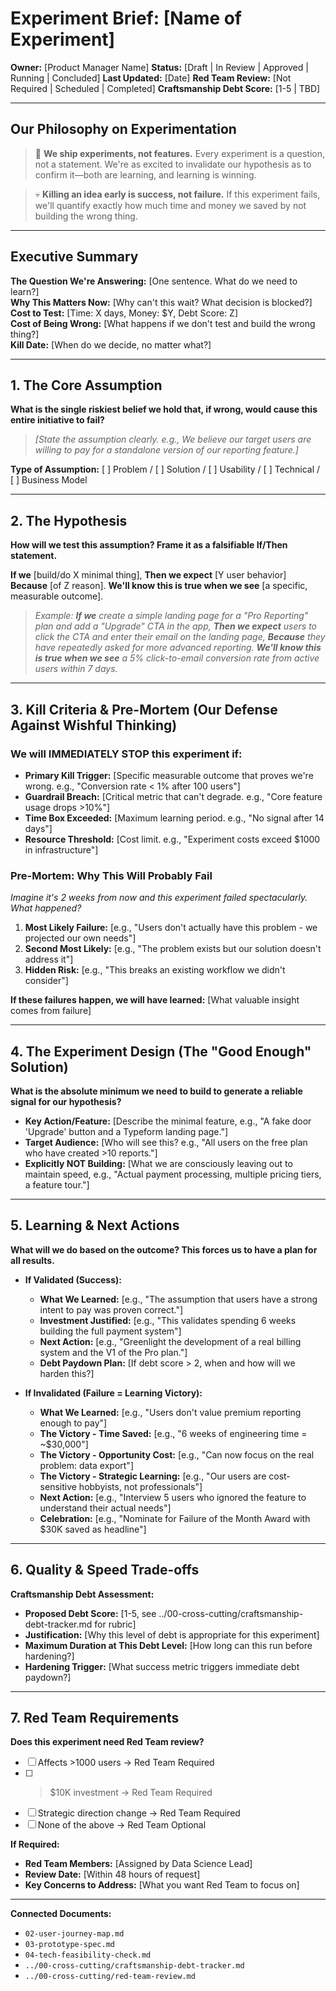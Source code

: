 # Experiment Brief: [Name of Experiment]

**Owner:** [Product Manager Name]
**Status:** [Draft | In Review | Approved | Running | Concluded]
**Last Updated:** [Date]
**Red Team Review:** [Not Required | Scheduled | Completed]
**Craftsmanship Debt Score:** [1-5 | TBD]

---

## Our Philosophy on Experimentation

> 🔬 **We ship experiments, not features.** Every experiment is a question, not a statement. We're as excited to invalidate our hypothesis as to confirm it—both are learning, and learning is winning.

> 💀 **Killing an idea early is success, not failure.** If this experiment fails, we'll quantify exactly how much time and money we saved by not building the wrong thing.

---

## Executive Summary

**The Question We're Answering:** [One sentence. What do we need to learn?]  
**Why This Matters Now:** [Why can't this wait? What decision is blocked?]  
**Cost to Test:** [Time: X days, Money: $Y, Debt Score: Z]  
**Cost of Being Wrong:** [What happens if we don't test and build the wrong thing?]  
**Kill Date:** [When do we decide, no matter what?]

---

## 1. The Core Assumption

**What is the single riskiest belief we hold that, if wrong, would cause this entire initiative to fail?**

> *[State the assumption clearly. e.g., We believe our target users are willing to pay for a standalone version of our reporting feature.]*

**Type of Assumption:** [ ] Problem / [ ] Solution / [ ] Usability / [ ] Technical / [ ] Business Model

---

## 2. The Hypothesis

**How will we test this assumption? Frame it as a falsifiable If/Then statement.**

**If we** [build/do X minimal thing],
**Then we expect** [Y user behavior]
**Because** [of Z reason].
**We'll know this is true when we see** [a specific, measurable outcome].

> *Example: **If we** create a simple landing page for a "Pro Reporting" plan and add a "Upgrade" CTA in the app, **Then we expect** users to click the CTA and enter their email on the landing page, **Because** they have repeatedly asked for more advanced reporting. **We'll know this is true when we see** a 5% click-to-email conversion rate from active users within 7 days.*

---

## 3. Kill Criteria & Pre-Mortem (Our Defense Against Wishful Thinking)

### We will IMMEDIATELY STOP this experiment if:

* **Primary Kill Trigger:** [Specific measurable outcome that proves we're wrong. e.g., "Conversion rate < 1% after 100 users"]
* **Guardrail Breach:** [Critical metric that can't degrade. e.g., "Core feature usage drops >10%"]
* **Time Box Exceeded:** [Maximum learning period. e.g., "No signal after 14 days"]
* **Resource Threshold:** [Cost limit. e.g., "Experiment costs exceed $1000 in infrastructure"]

### Pre-Mortem: Why This Will Probably Fail

*Imagine it's 2 weeks from now and this experiment failed spectacularly. What happened?*

1. **Most Likely Failure:** [e.g., "Users don't actually have this problem - we projected our own needs"]
2. **Second Most Likely:** [e.g., "The problem exists but our solution doesn't address it"]
3. **Hidden Risk:** [e.g., "This breaks an existing workflow we didn't consider"]

**If these failures happen, we will have learned:** [What valuable insight comes from failure]

---

## 4. The Experiment Design (The "Good Enough" Solution)

**What is the absolute minimum we need to build to generate a reliable signal for our hypothesis?**

* **Key Action/Feature:** [Describe the minimal feature, e.g., "A fake door 'Upgrade' button and a Typeform landing page."]
* **Target Audience:** [Who will see this? e.g., "All users on the free plan who have created >10 reports."]
* **Explicitly NOT Building:** [What we are consciously leaving out to maintain speed, e.g., "Actual payment processing, multiple pricing tiers, a feature tour."]

---

## 5. Learning & Next Actions

**What will we do based on the outcome? This forces us to have a plan for all results.**

* **If Validated (Success):**
  * **What We Learned:** [e.g., "The assumption that users have a strong intent to pay was proven correct."]
  * **Investment Justified:** [e.g., "This validates spending 6 weeks building the full payment system"]
  * **Next Action:** [e.g., "Greenlight the development of a real billing system and the V1 of the Pro plan."]
  * **Debt Paydown Plan:** [If debt score > 2, when and how will we harden this?]

* **If Invalidated (Failure = Learning Victory):**
  * **What We Learned:** [e.g., "Users don't value premium reporting enough to pay"]
  * **The Victory - Time Saved:** [e.g., "6 weeks of engineering time = ~$30,000"]
  * **The Victory - Opportunity Cost:** [e.g., "Can now focus on the real problem: data export"]
  * **The Victory - Strategic Learning:** [e.g., "Our users are cost-sensitive hobbyists, not professionals"]
  * **Next Action:** [e.g., "Interview 5 users who ignored the feature to understand their actual needs"]
  * **Celebration:** [e.g., "Nominate for Failure of the Month Award with $30K saved as headline"]

---

## 6. Quality & Speed Trade-offs

**Craftsmanship Debt Assessment:**

* **Proposed Debt Score:** [1-5, see ../00-cross-cutting/craftsmanship-debt-tracker.md for rubric]
* **Justification:** [Why this level of debt is appropriate for this experiment]
* **Maximum Duration at This Debt Level:** [How long can this run before hardening?]
* **Hardening Trigger:** [What success metric triggers immediate debt paydown?]

---

## 7. Red Team Requirements

**Does this experiment need Red Team review?**

- [ ] Affects >1000 users → Red Team Required
- [ ] >$10K investment → Red Team Required  
- [ ] Strategic direction change → Red Team Required
- [ ] None of the above → Red Team Optional

**If Required:**
- **Red Team Members:** [Assigned by Data Science Lead]
- **Review Date:** [Within 48 hours of request]
- **Key Concerns to Address:** [What you want Red Team to focus on]

---

**Connected Documents:**
* `02-user-journey-map.md`
* `03-prototype-spec.md`
* `04-tech-feasibility-check.md`
* `../00-cross-cutting/craftsmanship-debt-tracker.md`
* `../00-cross-cutting/red-team-review.md`
